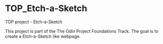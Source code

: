# TOP_Etch-a-Sketch

TOP project - Etch-a-Sketch

This project is part of the The Odin Project Foundations Track.
The goal is to create a Etch-a-Sketch like webpage.
